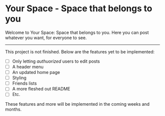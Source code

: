 # Your Space - Space that belongs to you 

Welcome to Your Space: Space that belongs to you. Here you can post whatever you want, for everyone to see. 

---
This project is not finished. Below are the features yet to be implemented:
 - [ ] Only letting *authuorized* users to edit posts
 - [ ] A header menu
 - [ ] An updated home page
 - [ ] Styling
 - [ ] Friends lists
 - [ ] A more fleshed out README
 - [ ] Etc.

These features and more will be implemented in the coming weeks and months.